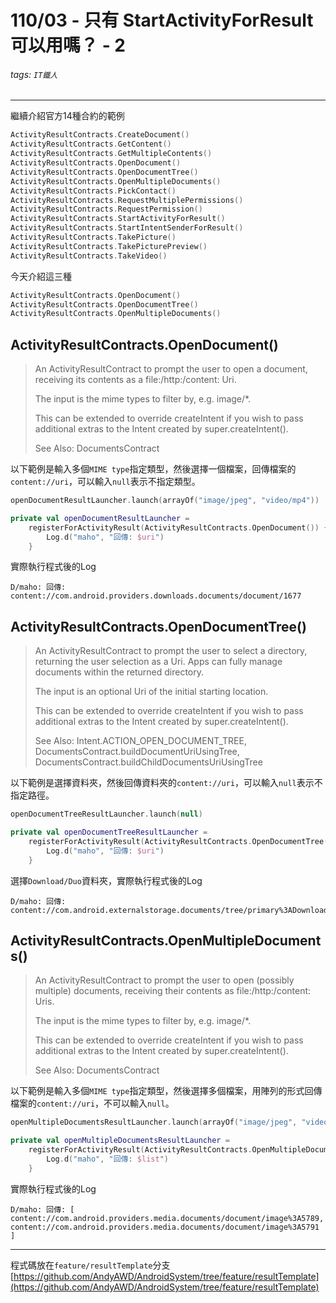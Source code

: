 # 110/03 - 只有 StartActivityForResult 可以用嗎？ - 2

###### tags: `IT鐵人`

***

繼續介紹官方14種合約的範例

````kotlin
ActivityResultContracts.CreateDocument()
ActivityResultContracts.GetContent()
ActivityResultContracts.GetMultipleContents()
ActivityResultContracts.OpenDocument()
ActivityResultContracts.OpenDocumentTree()
ActivityResultContracts.OpenMultipleDocuments()
ActivityResultContracts.PickContact()
ActivityResultContracts.RequestMultiplePermissions()
ActivityResultContracts.RequestPermission()
ActivityResultContracts.StartActivityForResult()
ActivityResultContracts.StartIntentSenderForResult()
ActivityResultContracts.TakePicture()
ActivityResultContracts.TakePicturePreview()
ActivityResultContracts.TakeVideo()
````

今天介紹這三種

````kotlin
ActivityResultContracts.OpenDocument()
ActivityResultContracts.OpenDocumentTree()
ActivityResultContracts.OpenMultipleDocuments()
````

## ActivityResultContracts.OpenDocument()

> An ActivityResultContract to prompt the user to open a document, receiving its contents as a file:/http:/content: Uri.
>
>The input is the mime types to filter by, e.g. image/*.
>
>This can be extended to override createIntent if you wish to pass additional extras to the Intent created by super.createIntent().
>
>See Also: DocumentsContract

以下範例是輸入多個`MIME type`指定類型，然後選擇一個檔案，回傳檔案的`content://uri`，可以輸入`null`表示不指定類型。

````kotlin
openDocumentResultLauncher.launch(arrayOf("image/jpeg", "video/mp4"))
````

````kotlin
private val openDocumentResultLauncher =
    registerForActivityResult(ActivityResultContracts.OpenDocument()) { uri ->
        Log.d("maho", "回傳: $uri")
    }
````

實際執行程式後的Log

````
D/maho: 回傳: content://com.android.providers.downloads.documents/document/1677
````

## ActivityResultContracts.OpenDocumentTree()

> An ActivityResultContract to prompt the user to select a directory, returning the user selection as a Uri. Apps can fully manage documents within the returned directory.
>
>The input is an optional Uri of the initial starting location.
>
>This can be extended to override createIntent if you wish to pass additional extras to the Intent created by super.createIntent().
>
>See Also:
> Intent.ACTION_OPEN_DOCUMENT_TREE, DocumentsContract.buildDocumentUriUsingTree, DocumentsContract.buildChildDocumentsUriUsingTree

以下範例是選擇資料夾，然後回傳資料夾的`content://uri`，可以輸入`null`表示不指定路徑。

````kotlin
openDocumentTreeResultLauncher.launch(null)
````

````kotlin
private val openDocumentTreeResultLauncher =
    registerForActivityResult(ActivityResultContracts.OpenDocumentTree()) { uri ->
        Log.d("maho", "回傳: $uri")
    }
````

選擇`Download/Duo`資料夾，實際執行程式後的Log

````
D/maho: 回傳: content://com.android.externalstorage.documents/tree/primary%3ADownload%2FDuo
````

## ActivityResultContracts.OpenMultipleDocuments()

> An ActivityResultContract to prompt the user to open (possibly multiple) documents, receiving their contents as file:/http:/content: Uris.
>
>The input is the mime types to filter by, e.g. image/*.
>
>This can be extended to override createIntent if you wish to pass additional extras to the Intent created by super.createIntent().
>
>See Also:
DocumentsContract

以下範例是輸入多個`MIME type`指定類型，然後選擇多個檔案，用陣列的形式回傳檔案的`content://uri`，不可以輸入`null`。

````kotlin
openMultipleDocumentsResultLauncher.launch(arrayOf("image/jpeg", "video/mp4"))
````

````kotlin
private val openMultipleDocumentsResultLauncher =
    registerForActivityResult(ActivityResultContracts.OpenMultipleDocuments()) { list ->
        Log.d("maho", "回傳: $list")
    }
````

實際執行程式後的Log

````
D/maho: 回傳: [
content://com.android.providers.media.documents/document/image%3A5789, 
content://com.android.providers.media.documents/document/image%3A5791
]
````

***
程式碼放在`feature/resultTemplate`分支  
[https://github.com/AndyAWD/AndroidSystem/tree/feature/resultTemplate](https://github.com/AndyAWD/AndroidSystem/tree/feature/resultTemplate)